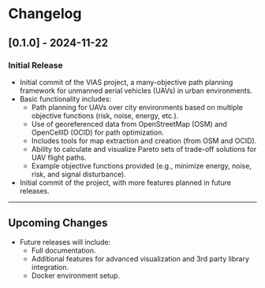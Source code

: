 # Changelog

## [0.1.0] - 2024-11-22
### Initial Release
- Initial commit of the VIAS project, a many-objective path planning framework for unmanned aerial vehicles (UAVs) in urban environments.
- Basic functionality includes:
  - Path planning for UAVs over city environments based on multiple objective functions (risk, noise, energy, etc.).
  - Use of georeferenced data from OpenStreetMap (OSM) and OpenCellID (OCID) for path optimization.
  - Includes tools for map extraction and creation (from OSM and OCID).
  - Ability to calculate and visualize Pareto sets of trade-off solutions for UAV flight paths.
  - Example objective functions provided (e.g., minimize energy, noise, risk, and signal disturbance).
- Initial commit of the project, with more features planned in future releases.

---

## Upcoming Changes
- Future releases will include:
  - Full documentation.
  - Additional features for advanced visualization and 3rd party library integration.
  - Docker environment setup.
